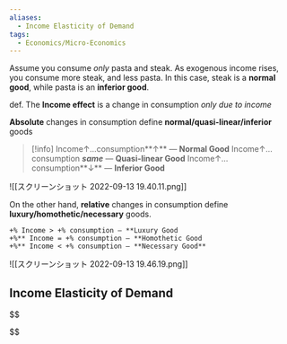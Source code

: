 ```yaml
---
aliases:
  - Income Elasticity of Demand
tags:
  - Economics/Micro-Economics
---
```


Assume you consume _only_ pasta and steak. As exogenous income rises, you consume more steak, and less pasta. In this case, steak is a **normal good**, while pasta is an **inferior good**.

def. The **Income effect** is a change in consumption _only due to income_

**Absolute** changes in consumption define **normal/quasi-linear/inferior** goods

> [!info] Income↑…consumption**↑** — **Normal Good**
> Income↑…consumption **_same_** — **Quasi-linear Good**
> Income↑…consumption**↓** — **Inferior Good**

![[スクリーンショット 2022-09-13 19.40.11.png]]

On the other hand, **relative** changes in consumption define **luxury/homothetic/necessary** goods.

```
+% Income > +% consumption — **Luxury Good
+%** Income = +% consumption — **Homothetic Good
+%** Income < +% consumption — **Necessary Good**
```

![[スクリーンショット 2022-09-13 19.46.19.png]]

## Income Elasticity of Demand

$$


$$
